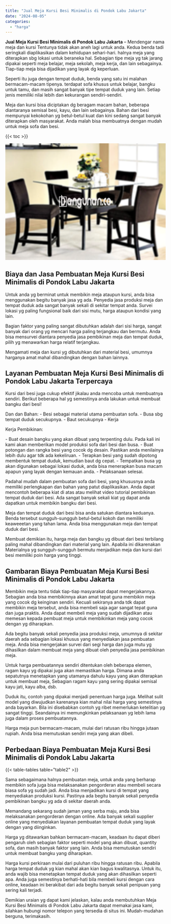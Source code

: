 ```yaml
---
title: "Jual Meja Kursi Besi Minimalis di Pondok Labu Jakarta"
date: "2024-08-05"
categories: 
  - "harga"
---
```


**Jual Meja Kursi Besi Minimalis di Pondok Labu Jakarta** – Mendengar nama meja dan kursi Tentunya tidak akan aneh lagi untuk anda. Kedua benda tadi seringkali diaplikasikan dalam kehidupan sehari-hari. halnya meja yang diterapkan sbg lokasi untuk beraneka hal. Sebagian tipe meja yg tak jarang dipakai seperti meja belajar, meja sekolah, meja kerja, dan lain sebagainya. Tiap-tiap meja bisa dijadikan yang layak dg keperluan.

Seperti itu juga dengan tempat duduk, benda yang satu ini malahan bermacam-macam tipenya. terdapat sofa khusus untuk belajar, bangku untuk tamu, dan masih sangat banyak tipe tempat duduk yang lain. Setiap jenis memiliki nilai lebih dan kekurangan sendiri-sendiri.

Meja dan kursi bisa diciptakan dg beragam macam bahan, beberapa diantaranya semisal besi, kayu, dan lain sebagainya. Bahan dari besi mempunyai kekokohan yg betul-betul kuat dan kini sedang sangat banyak diterapkan oleh masyarakat. Anda malah bisa membuatnya dengan mudah untuk meja sofa dan besi.

{{< toc >}}

![Jual Meja Kursi Besi Minimalis di Pondok Labu Jakarta](/images/jual-meja-besi-murah03.png)

## Biaya dan Jasa Pembuatan Meja Kursi Besi Minimalis di Pondok Labu Jakarta

Untuk anda yg berminat untuk membikin meja ataupun kursi, anda bisa menggunakan begitu banyak jasa yg ada. Penyedia jasa produksi meja dan tempat duduk ada sangat banyak sekali di sekitar tempat anda. Survei lokasi yg paling fungsional baik dari sisi mutu, harga ataupun kondisi yang lain.

Bagian faktor yang paling sangat dibutuhkan adalah dari sisi harga, sangat banyak dari orang yg mencari harga paling terjangkau dan bermutu. Anda bisa mensurvei diantara penyedia jasa pembikinan meja dan tempat duduk, pilih yg menawarkan harga relatif terjangkau.

Mengamati meja dan kursi yg dibutuhkan dari material besi, umumnya harganya amat mahal dibandingkan dengan bahan lainnya.

## Layanan Pembuatan Meja Kursi Besi Minimalis di Pondok Labu Jakarta Terpercaya

Kursi dari besi juga cukup efektif jikalau anda mencoba untuk membuatnya sendiri. Berikut beberapa hal yg semestinya anda lakukan untuk membuat bangku dari besi!

Dan dan Bahan: - Besi sebagai material utama pembuatan sofa. - Busa sbg tempat duduk secukupnya. - Baut secukupnya - Kerja

Kerja Pembikinan:

\- Buat desain bangku yang akan dibuat yang terpenting dulu. Pada kali ini kami akan memberikan model produksi sofa dari besi dan busa. - Buat potongan dan rangka besi yang cocok dg desain. Pastikan anda menilainya lebih dulu agar tdk ada kekeliruan. - Terapkan besi yang sudah dipotong membentuk tempat duduk, kemudian baut dg cepat. - Tempatkan busa yg akan digunakan sebagai lokasi duduk, anda bisa menerapkan busa macam apapun yang layak dengan kemauan anda. - Pelaksanaan selesai.

Padahal mudah dalam pembuatan sofa dari besi, yang khususnya anda memiliki perlengkapan dan bahan yang patut diaplikasikan. Anda dapat mencontoh beberapa kiat di atas atau melihat video tutorial pembikinan tempat duduk dari besi. Ada sangat banyak sekali kiat yg dapat anda dapatkan untuk membikin bangku dari besi.

Meja dan tempat duduk dari besi bisa anda satukan diantara keduanya. Benda tersebut sungguh-sungguh betul-betul kokoh dan memiliki keaweeetan yang tahan lama. Anda bisa menggunakan meja dan tempat duduk dari besi.

Membuat demikian itu, harga meja dan bangku yg dibuat dari besi terbilang paling mahal dibandingkan dari material yang lain. Apabila ini dikarenakan Materialnya yg sungguh-sungguh bermutu menjadikan meja dan kursi dari besi memiliki poin harga yang tinggi.

## Gambaran Biaya Pembuatan Meja Kursi Besi Minimalis di Pondok Labu Jakarta

Membikin meja tentu tidak tiap-tiap masyarakat dapat mengerjakannya. Sebagian anda bisa membikinnya akan amat tepat guna membikin meja yang cocok dg keinginan sendiri. Kecuali sekiranya anda tdk dapat membikin meja tersebut, anda bisa membeli saja agar sangat tepat guna dan juga praktis. Anda dapat membeli meja yang sudah dijadikan atau memesan kepada pembuat meja untuk membikinkan meja yang cocok dengan yg diharapkan.

Ada begitu banyak sekali penyedia jasa produksi meja, umumnya di sekitar daerah ada sebagian lokasi khusus yang menyediakan jasa pembuatan meja. Anda bisa mengerjakan survei dari segi harga dan juga mutu yg dihasilkan dalam membuat meja yang dibuat oleh penyedia jasa pembikinan meja.

Untuk harga pembuatannya sendiri ditentukan oleh beberapa elemen, ragam kayu yg dipakai juga akan memastikan harga. Dimana anda sepatutnya menetapkan yang utamanya dahulu kayu yang akan diterapkan untuk membuat meja, Sebagian ragam kayu yang sering dipakai semisal kayu jati, kayu alba, dsb.

Duduk itu, contoh yang dipakai menjadi penentuan harga juga. Melihat sulit model yang diwujudkan karenanya kian mahal nilai harga yang semestinya anda bayarkan. Bila ini disebabkan contoh yg ribet memerlukan ketelitian yg sangat tinggi. Seandainya ini memungkinkan pelaksanaan yg lebih lama juga dalam proses pembuatannya.

Harga meja pun bermacam-macam, mulai dari ratusan ribu hingga jutaan rupiah. Anda bisa memutuskan sendiri meja yang akan dibeli.

## Perbedaan Biaya Pembuatan Meja Kursi Besi Minimalis di Pondok Labu Jakarta

{{< table-tables table="table2" >}}

Sama sebagaimana halnya pembuatan meja, untuk anda yang berharap membikin sofa juga bisa melaksanakan pengorderan atau membeli secara biasa sofa yg sudah jadi. Anda bisa menjadikan kursi di tempat yang menyediakan produksi kursi. Pastinya ada begitu banyak sekali penyedia pembikinan bangku yg ada di sekitar daerah anda.

Memandang sekarang sudah jaman yang serba maju, anda bisa melaksanakan pengorderan dengan online. Ada banyak sekali supplier online yang menyediakan layanan pembuatan tempat duduk yang layak dengan yang diinginkan.

Harga yg ditawarkan bahkan bermacam-macam, keadaan itu dapat diberi pengaruh oleh sebagian faktor seperti model yang akan dibuat, quantity sofa, dan masih banyak faktor yang lain. Anda bisa memutuskan sendiri untuk membuat bangku yang diharapkan.

Harga kursi perkiraan mulai dari puluhan ribu hingga ratusan ribu. Apabila harga tempat duduk yg kian mahal akan kian bagus kwalitasnya. Untuk itu, anda wajib bisa menetapkan tempat duduk yang akan dihasilkan seperti apa. Anda juga semestinya berhati-hati bila membeli kursi dengan cara online, keadaan ini berakibat dari ada begitu banyak sekali penipuan yang sering kali terjadi.

Demikian uraian yg dapat kami jelaskan, kalau anda membutuhkan Meja Kursi Besi Minimalis di Pondok Labu Jakarta dapat memakai jasa kami, silahkan hubungi nomor telepon yang tersedia di situs ini. Mudah-mudahan berguna, terimakasih.
